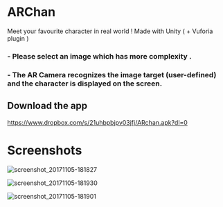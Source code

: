 # ARChan
Meet your favourite character in real world !  Made with Unity ( + Vuforia plugin )    

### - Please select an image which has more complexity .
### - The AR Camera recognizes the image target (user-defined) and the character is displayed on the screen. 

## Download the app 

https://www.dropbox.com/s/21uhbpbjpv03jfj/ARchan.apk?dl=0

# Screenshots



![screenshot_20171105-181827](https://user-images.githubusercontent.com/31897425/32414900-233dfa20-c256-11e7-897e-db5e72dd98d5.png)


![screenshot_20171105-181930](https://user-images.githubusercontent.com/31897425/32414902-29cdcd52-c256-11e7-85fa-8768e00b1973.png)


![screenshot_20171105-181901](https://user-images.githubusercontent.com/31897425/32414903-29feabde-c256-11e7-88ff-92d547e0e6f7.png)
